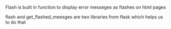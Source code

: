 Flash is built in function to display error messeges as flashes on html pages

flash and get_flashed_meesges are two libraries from flask which helps us to do that

